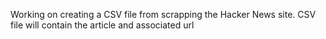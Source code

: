 Working on creating a CSV file from scrapping the Hacker News site.
CSV file will contain the article and associated url
